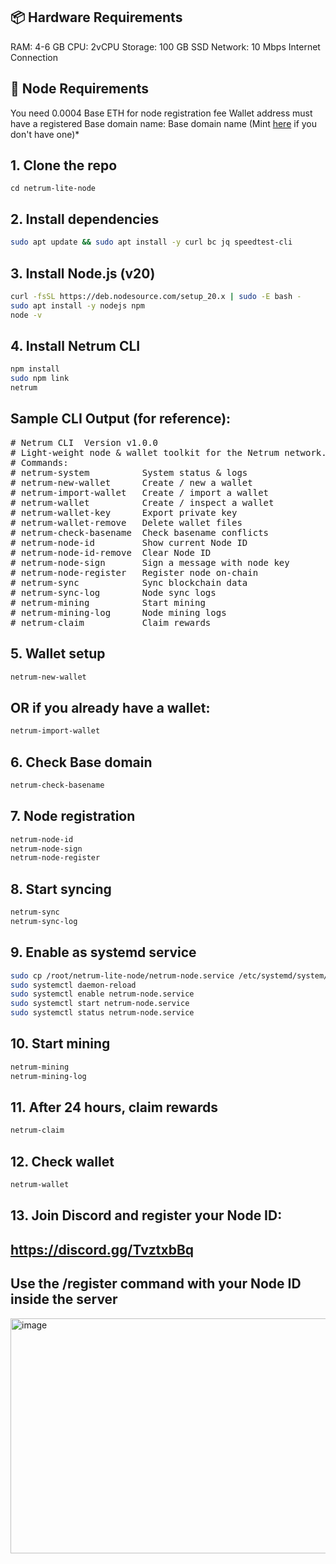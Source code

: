 ## 📦 Hardware Requirements
 RAM: 4-6 GB
 CPU: 2vCPU
Storage: 100 GB SSD
Network: 10 Mbps Internet Connection

## 🔐 Node Requirements
You need 0.0004 Base ETH for node registration fee
Wallet address must have a registered Base domain name:
 Base domain name (Mint [here](https://www.base.org/names) if you don't have one)*

## 1. Clone the repo
```bashgit clone https://github.com/NetrumLabs/netrum-lite-node.git
cd netrum-lite-node
```
## 2. Install dependencies
```bash
sudo apt update && sudo apt install -y curl bc jq speedtest-cli
```
## 3. Install Node.js (v20)
```bash
curl -fsSL https://deb.nodesource.com/setup_20.x | sudo -E bash -
sudo apt install -y nodejs npm
node -v
```
## 4. Install Netrum CLI
```bash
npm install
sudo npm link
netrum
```
## Sample CLI Output (for reference):
<pre>
# Netrum CLI  Version v1.0.0
# Light-weight node & wallet toolkit for the Netrum network.
# Commands:
# netrum-system          System status & logs
# netrum-new-wallet      Create / new a wallet
# netrum-import-wallet   Create / import a wallet
# netrum-wallet          Create / inspect a wallet
# netrum-wallet-key      Export private key
# netrum-wallet-remove   Delete wallet files
# netrum-check-basename  Check basename conflicts
# netrum-node-id         Show current Node ID
# netrum-node-id-remove  Clear Node ID
# netrum-node-sign       Sign a message with node key
# netrum-node-register   Register node on-chain
# netrum-sync            Sync blockchain data
# netrum-sync-log        Node sync logs
# netrum-mining          Start mining
# netrum-mining-log      Node mining logs
# netrum-claim           Claim rewards
</pre>
## 5. Wallet setup
```bash
netrum-new-wallet
```
## OR if you already have a wallet:
```bash
netrum-import-wallet
```
## 6. Check Base domain
```bash
netrum-check-basename
```
## 7. Node registration
```bash
netrum-node-id
netrum-node-sign
netrum-node-register
```
## 8. Start syncing
```bash
netrum-sync
netrum-sync-log
```
## 9. Enable as systemd service
```bash
sudo cp /root/netrum-lite-node/netrum-node.service /etc/systemd/system/
sudo systemctl daemon-reload
sudo systemctl enable netrum-node.service
sudo systemctl start netrum-node.service
sudo systemctl status netrum-node.service
```
## 10. Start mining
```bash
netrum-mining
netrum-mining-log
```
## 11. After 24 hours, claim rewards
```bash
netrum-claim
```
## 12. Check wallet
```bash
netrum-wallet
```
## 13. Join Discord and register your Node ID:
## https://discord.gg/TvztxbBq
## Use the /register command with your Node ID inside the server
<img width="855" height="376" alt="image" src="https://github.com/user-attachments/assets/9689ceaf-1e18-447e-9a5b-fdc986799d92" />
